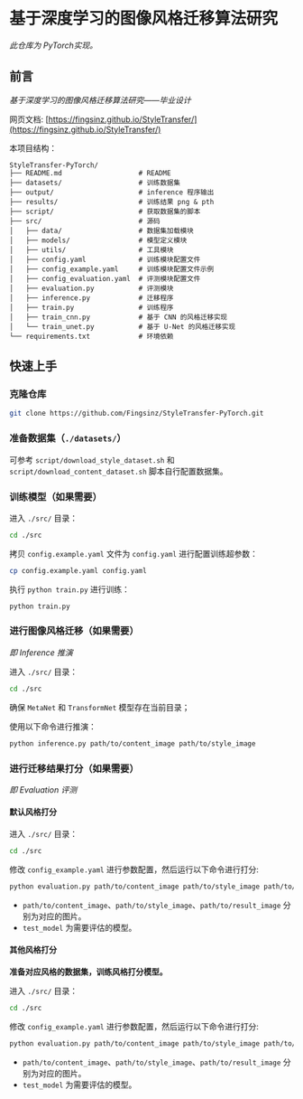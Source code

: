 # 基于深度学习的图像风格迁移算法研究

*此仓库为 PyTorch实现。*

## 前言

*基于深度学习的图像风格迁移算法研究——毕业设计*

网页文档: [https://fingsinz.github.io/StyleTransfer/](https://fingsinz.github.io/StyleTransfer/)

本项目结构：

```
StyleTransfer-PyTorch/
├── README.md                   # README
├── datasets/                   # 训练数据集
├── output/                     # inference 程序输出
├── results/                    # 训练结果 png & pth
├── script/                     # 获取数据集的脚本
├── src/                        # 源码
│   ├── data/                   # 数据集加载模块
│   ├── models/                 # 模型定义模块
│   ├── utils/                  # 工具模块
│   ├── config.yaml             # 训练模块配置文件
│   ├── config_example.yaml     # 训练模块配置文件示例
│   ├── config_evaluation.yaml  # 评测模块配置文件
│   ├── evaluation.py           # 评测模块
│   ├── inference.py            # 迁移程序
│   ├── train.py                # 训练程序
│   ├── train_cnn.py            # 基于 CNN 的风格迁移实现
│   └── train_unet.py           # 基于 U-Net 的风格迁移实现
└── requirements.txt            # 环境依赖
```

## 快速上手

### 克隆仓库

```bash
git clone https://github.com/Fingsinz/StyleTransfer-PyTorch.git
```

### 准备数据集（`./datasets/`）

可参考 `script/download_style_dataset.sh` 和 `script/download_content_dataset.sh` 脚本自行配置数据集。

### 训练模型（如果需要）

进入 `./src/` 目录：

```bash
cd ./src
```

拷贝 `config.example.yaml` 文件为 `config.yaml` 进行配置训练超参数：

```bash
cp config.example.yaml config.yaml
```

执行 `python train.py` 进行训练：

```bash
python train.py
```

### 进行图像风格迁移（如果需要）

*即 Inference 推演*

进入 `./src/` 目录：

```bash
cd ./src
```

确保 `MetaNet` 和 `TransformNet` 模型存在当前目录；

使用以下命令进行推演：

```bash
python inference.py path/to/content_image path/to/style_image
```

### 进行迁移结果打分（如果需要）

*即 Evaluation 评测*

#### 默认风格打分

进入 `./src/` 目录：

```bash
cd ./src
```

修改 `config_example.yaml` 进行参数配置，然后运行以下命令进行打分:

```bash
python evaluation.py path/to/content_image path/to/style_image path/to/result_image test_model
```

- `path/to/content_image`、`path/to/style_image`、`path/to/result_image` 分别为对应的图片。
- `test_model` 为需要评估的模型。

#### 其他风格打分

**准备对应风格的数据集，训练风格打分模型。**

进入 `./src/` 目录：

```bash
cd ./src
```

修改 `config_example.yaml` 进行参数配置，然后运行以下命令进行打分:

```bash
python evaluation.py path/to/content_image path/to/style_image path/to/result_image test_model
```

- `path/to/content_image`、`path/to/style_image`、`path/to/result_image` 分别为对应的图片。
- `test_model` 为需要评估的模型。
